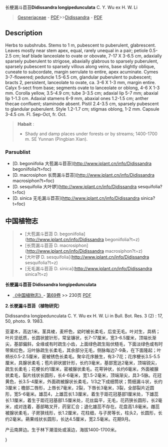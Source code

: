长梗漏斗苣苔**Didissandra longipedunculata** C. Y. Wu ex H. W. Li

> [Gesneriaceae](http://www.iplant.cn/info/Gesneriaceae?t=foc) - [PDF](http://www.iplant.cn/foc/pdf/Gesneriaceae.pdf)>>[Didissandra](http://www.iplant.cn/info/Didissandra?t=foc) - [PDF](http://www.iplant.cn/foc/pdf/Didissandra.pdf)

## Description

Herbs to subshrubs. Stems to 1 m, pubescent to puberulent, glabrescent. Leaves mostly near stem apex, equal, rarely unequal in a pair; petiole 0.5-2.5 cm; leaf blade lanceolate to ovate or obovate, 7-17 X 3-6.5 cm, adaxially sparsely puberulent to strigose, abaxially glabrous to sparsely puberulent, sparsely pubescent to sparsely villous along veins, base slightly oblique, cuneate to subcordate, margin serrulate to entire, apex acuminate. Cymes 3-7-flowered; peduncle 1.5-6.5 cm, glandular puberulent to pubescent; bracts 2, persistent, lanceolate to ovate, ca. 3-6 X 1-3 mm, margin entire. Calyx 5-sect from base; segments ovate to lanceolate or oblong, 4-6 X 1-3 mm. Corolla yellow, 3.5-4.9 cm; tube 3-3.5 cm; adaxial lip 5-7 mm; abaxial lip 1-1.3 cm. Adaxial stamens 6-9 mm, abaxial ones 1.2-1.5 cm; anther thecae confluent; staminode absent. Pistil 2.4-3.5 cm, sparsely pubescent to glandular puberulent. Style 1.2-1.7 cm; stigmas oblong, 1-2 mm. Capsule 3-4.5 cm. Fl. Sep-Oct, fr. Oct.

> **Habait** : 
>* Shady and damp places under forests or by streams; 1400-1700 m. SE Yunnan (Pingbian Xian).

### Parsublist

* [D.  begoniifolia  大苞漏斗苣苔](http://www.iplant.cn/info/Didissandra begoniifolia?t=foc)
* [D.  macrosiphon  长筒漏斗苣苔](http://www.iplant.cn/info/Didissandra macrosiphon?t=foc)
* [D.  sesquifolia  大叶锣](http://www.iplant.cn/info/Didissandra sesquifolia?t=foc)
* [D.  sinica  无毛漏斗苣苔](http://www.iplant.cn/info/Didissandra sinica?t=foc)

## 中国植物志

> * [大苞漏斗苣苔  D.  begoniifolia](http://www.iplant.cn/info/Didissandra begoniifolia?t=z)
> * [长筒漏斗苣苔  D.  macrosiphon](http://www.iplant.cn/info/Didissandra macrosiphon?t=z)
> * [大叶锣  D.  sesquifolia](http://www.iplant.cn/info/Didissandra sesquifolia?t=z)
> * [无毛漏斗苣苔  D.  sinica](http://www.iplant.cn/info/Didissandra sinica?t=z)

**长梗漏斗苣苔 Didissandra longipedunculata**

* [《中国植物志》](http://www.iplant.cn/frps)- [第69卷](http://www.iplant.cn/frps/vol/69) >> 230页 [PDF](http://www.iplant.cn/frps/pdf/69/230.pdf)

**2.长梗漏斗苣苔（植物研究）**

Didissandra longipedunculata C. Y. Wu ex H. W. Li in Bull. Bot. Res. 3 (2) : 17, 50, photo. 9. 1983.

亚灌木，高达1米。茎具棱，麦杆色，幼时被长柔毛，后变无毛。叶对生，具柄；叶片坚纸质，长圆状披针形，常呈镰状，长7-17厘米，宽3-6.5厘米，顶端长渐尖，基部偏斜，全缘或有时疏生小齿，上面绿色疏生贴伏糙毛，下面淡绿色或有时带紫红色，沿叶脉疏生长柔毛，其余部分无毛，侧脉每边7-9条，在下面隆起；叶柄长0.5-2.5厘米，密被锈色长柔毛。聚伞花序腋生，有3-7花；花序梗长3.5-5.5厘米，具腺状柔毛；苞片卵状披针形，长约3毫米，基部宽达2毫米，顶端锐尖，疏生长柔毛；花梗长约1厘米，密被腺状柔毛。花萼钟状，长约6毫米，外面被腺状柔毛，裂片线状长圆形，长4-6毫米，宽1.5-2毫米，顶端渐尖，具3-5脉。花冠黄色，长3.5-4厘米，外面疏被腺状长柔毛，1/3之下成细筒状；筒细漏斗状，长约3厘米；檐部二唇形，上唇长7毫米，2裂，下唇长3毫米，3裂，全部裂片近圆形，宽5-6毫米。雄蕊4，上雄蕊长1.3厘米，着生于距花冠基部1厘米处，下雄蕊长1.1厘米，着生于距花冠基部1.5厘米处，花丝扁平，无毛，花药狭长圆形，长2毫米，成对连着，基部略叉开，药室汇合；退化雄蕊不存在。花盘高1.8毫米。雌蕊被腺状柔毛，子房狭线形，长1.2厘米，花柱细，与子房等长，柱头2，长圆形，长约2毫米。蒴果线状长圆形，长达4.5厘米，宽2.5毫米。花期9月。

产云南屏边。生于林下潮湿处或溪边，海拔1400-1700米。

}